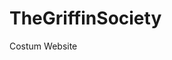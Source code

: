 # TheGriffinSociety
Costum Website
<!DOCTYPE html>
<html lang="en">
<head>
    <meta charset="UTF-8">
    <meta name="viewport" content="width=device-width, initial-scale=1.0">
    <meta name="keywords" content="HTML, CSS">
    <meta name="description" content="A place to be creative">
    <title>TheGriffinSociety</title>
    <style>

    body {
        background-color: #e8e8e8;
    }
      
    img {
        width: 190px;
        border-radius: 135px;
        float: left;
        margin-top: 325px;
        margin-left: 164px;
       } 

    </style>
</head>
<body>
   <img src="Images/griffin.jpg" alt="Pic of stone Griffin"> 
</body>
</html>
